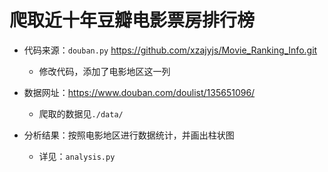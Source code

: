 # 爬取近十年豆瓣电影票房排行榜
* 代码来源：`douban.py` https://github.com/xzajyjs/Movie_Ranking_Info.git
  * 修改代码，添加了电影地区这一列

* 数据网址：https://www.douban.com/doulist/135651096/

  * 爬取的数据见`./data/`

* 分析结果：按照电影地区进行数据统计，并画出柱状图

  * 详见：`analysis.py`

    

